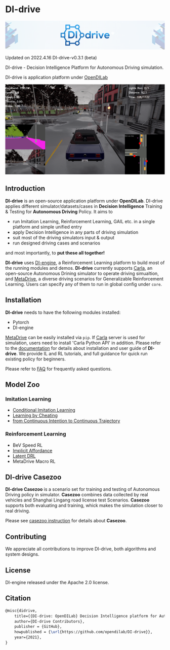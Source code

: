 # DI-drive

<img src="./docs/figs/di-drive_banner.png" alt="icon"/>

Updated on 2022.4.16 DI-drive-v0.3.1 (beta)

DI-drive - Decision Intelligence Platform for Autonomous Driving simulation.

DI-drive is application platform under [OpenDILab](http://opendilab.org/)

![icon](./docs/figs/big_cam_auto.png)

## Introduction

**DI-drive** is an open-source application platform under **OpenDILab**. DI-drive applies different simulator/datasets/cases in **Decision Intelligence** Training & Testing for **Autonomous Driving** Policy.
It aims to

- run Imitation Learning, Reinforcement Learning, GAIL etc. in a single platform and simple unified entry
- apply Decision Intelligence in any parts of driving simulation
- suit most of the driving simulators input & output
- run designed driving cases and scenarios

and most importantly, to **put these all together!**

**DI-drive** uses [DI-engine](https://github.com/opendilab/DI-engine), a Reinforcement Learning
platform to build most of the running modules and demos. **DI-drive** currently supports [Carla](http://carla.org),
an open-source Autonomous Drining simulator to operate driving simualtion, and [MetaDrive](https://decisionforce.github.io/metadrive/),
a diverse driving scenarios for Generalizable Reinforcement Learning. Users can specify any of them to run in global config under `core`.

## Installation

**DI-drive** needs to have the following modules installed:

- Pytorch
- DI-engine

[MetaDrive](https://decisionforce.github.io/metadrive/) can be easily installed via `pip`.
If [Carla](http://carla.org) server is used for simulation, users need to install 'Carla Python API' in addition.
Please refer to the [documentation](https://opendilab.github.io/DI-drive/) for details about installation and user guide of **DI-drive**.
We provide IL and RL tutorials, and full guidance for quick run existing policy for beginners.

Please refer to [FAQ](https://opendilab.github.io/DI-drive/faq/index.html) for frequently asked questions.

## Model Zoo

### Imitation Learning

- [Conditional Imitation Learning](https://arxiv.org/abs/1710.02410)
- [Learning by Cheating](https://arxiv.org/abs/1912.12294)
- [from Continuous Intention to Continuous Trajectory](https://arxiv.org/abs/2010.10393)

### Reinforcement Learning

- BeV Speed RL
- [Implicit Affordance](https://arxiv.org/abs/1911.10868)
- [Latent DRL](https://arxiv.org/abs/2001.08726)
- MetaDrive Macro RL

## DI-drive Casezoo

**DI-drive Casezoo** is a scenario set for training and testing of Autonomous Driving policy in simulator.
**Casezoo** combines data collected by real vehicles and Shanghai Lingang road license test Scenarios.
**Casezoo** supports both evaluating and training, whick makes the simulation closer to real driving.

Please see [casezoo instruction](docs/casezoo_instruction.md) for details about **Casezoo**.

## Contributing

We appreciate all contributions to improve DI-drive, both algorithms and system designs.

## License

DI-engine released under the Apache 2.0 license.

## Citation

```latex
@misc{didrive,
    title={{DI-drive: OpenDILab} Decision Intelligence platform for Autonomous Driving simulation},
    author={DI-drive Contributors},
    publisher = {GitHub},
    howpublished = {\url{https://github.com/opendilab/DI-drive}},
    year={2021},
}
```
